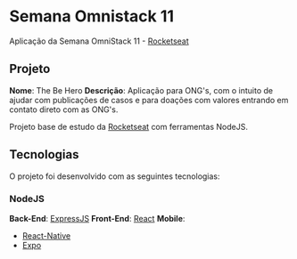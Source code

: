 # Semana Omnistack 11

Aplicação da Semana OmniStack 11 - [Rocketseat](https://rocketseat.com.br/)

## Projeto

**Nome**: The Be Hero 
**Descrição**: Aplicação para ONG's, com o intuito de ajudar com publicações de casos e para
doações com valores entrando em contato direto com as ONG's.

Projeto base de estudo da [Rocketseat](https://rocketseat.com.br/) com ferramentas NodeJS.

## Tecnologias

O projeto foi desenvolvido com as seguintes tecnologias:

### NodeJS

**Back-End**: [ExpressJS](https://expressjs.com/pt-br/)
**Front-End**: [React](https://pt-br.reactjs.org/)
**Mobile**: 
- [React-Native](https://reactnative.dev/)
- [Expo](https://expo.io/)

